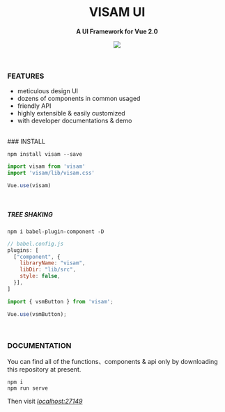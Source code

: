 # <center>VISAM UI</center>

<b><center>A UI Framework for Vue 2.0</center></b>
<p align="center">
  <a href="https://www.npmjs.org/package/visam">
    <img src="https://img.shields.io/npm/v/visam.svg">
  </a>
  <!-- &nbsp;
  <a href="https://img.shields.io/github/stars/mungaakei/visam?style=social">
    <img alt="GitHub Repo stars" src="https://img.shields.io/github/stars/mungaakei/visam?style=social">
  </a> -->
</p>
<br>

### FEATURES

- meticulous design UI
- dozens of components in common usaged
- friendly API
- highly extensible & easily customized
- with developer documentations & demo

<br>
### INSTALL

```node
npm install visam --save
```

```js
import visam from 'visam'
import 'visam/lib/visam.css'

Vue.use(visam)
```
&nbsp;
##### TREE SHAKING

```node
npm i babel-plugin-component -D
```

```js
// babel.config.js
plugins: [
  ["component", {
    libraryName: "visam",
    libDir: "lib/src",
    style: false,
  }],
]
```
```js
import { vsmButton } from 'visam';

Vue.use(vsmButton);
```
<br>

### DOCUMENTATION
You can find all of the functions、components & api only by downloading this repository at present.

```node
npm i
npm run serve
```

Then visit *[localhost:27149](localhost:27149)*

